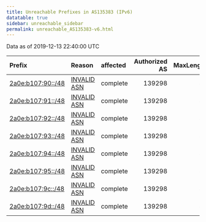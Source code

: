 ```yaml
---
title: Unreachable Prefixes in AS135383 (IPv6)
datatable: true
sidebar: unreachable_sidebar
permalink: unreachable_AS135383-v6.html
---
```


Data as of 2019-12-13 22:40:00 UTC


<div class="datatable-begin"></div>

| Prefix                                                       | Reason                                                                                                    | affected   |   Authorized AS |   MaxLength | Anchor                                         |   unreachable /48s |
|:-------------------------------------------------------------|:----------------------------------------------------------------------------------------------------------|:-----------|----------------:|------------:|:-----------------------------------------------|-------------------:|
| [2a0e:b107:90::/48](https://stat.ripe.net/2a0e:b107:90::/48) | [INVALID ASN](https://rpki-validator.ripe.net/announcement-preview?asn=AS135383&prefix=2a0e:b107:90::/48) | complete   |          139298 |          48 | [RIPE](unreachable_RIPE_NCC_RPKI_Root-v6.html) |                  1 |
| [2a0e:b107:91::/48](https://stat.ripe.net/2a0e:b107:91::/48) | [INVALID ASN](https://rpki-validator.ripe.net/announcement-preview?asn=AS135383&prefix=2a0e:b107:91::/48) | complete   |          139298 |          48 | [RIPE](unreachable_RIPE_NCC_RPKI_Root-v6.html) |                  1 |
| [2a0e:b107:92::/48](https://stat.ripe.net/2a0e:b107:92::/48) | [INVALID ASN](https://rpki-validator.ripe.net/announcement-preview?asn=AS135383&prefix=2a0e:b107:92::/48) | complete   |          139298 |          48 | [RIPE](unreachable_RIPE_NCC_RPKI_Root-v6.html) |                  1 |
| [2a0e:b107:93::/48](https://stat.ripe.net/2a0e:b107:93::/48) | [INVALID ASN](https://rpki-validator.ripe.net/announcement-preview?asn=AS135383&prefix=2a0e:b107:93::/48) | complete   |          139298 |          48 | [RIPE](unreachable_RIPE_NCC_RPKI_Root-v6.html) |                  1 |
| [2a0e:b107:94::/48](https://stat.ripe.net/2a0e:b107:94::/48) | [INVALID ASN](https://rpki-validator.ripe.net/announcement-preview?asn=AS135383&prefix=2a0e:b107:94::/48) | complete   |          139298 |          48 | [RIPE](unreachable_RIPE_NCC_RPKI_Root-v6.html) |                  1 |
| [2a0e:b107:95::/48](https://stat.ripe.net/2a0e:b107:95::/48) | [INVALID ASN](https://rpki-validator.ripe.net/announcement-preview?asn=AS135383&prefix=2a0e:b107:95::/48) | complete   |          139298 |          48 | [RIPE](unreachable_RIPE_NCC_RPKI_Root-v6.html) |                  1 |
| [2a0e:b107:9c::/48](https://stat.ripe.net/2a0e:b107:9c::/48) | [INVALID ASN](https://rpki-validator.ripe.net/announcement-preview?asn=AS135383&prefix=2a0e:b107:9c::/48) | complete   |          139298 |          48 | [RIPE](unreachable_RIPE_NCC_RPKI_Root-v6.html) |                  1 |
| [2a0e:b107:9d::/48](https://stat.ripe.net/2a0e:b107:9d::/48) | [INVALID ASN](https://rpki-validator.ripe.net/announcement-preview?asn=AS135383&prefix=2a0e:b107:9d::/48) | complete   |          139298 |          48 | [RIPE](unreachable_RIPE_NCC_RPKI_Root-v6.html) |                  1 |

<div class="datatable-end"></div>